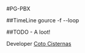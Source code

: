 #PG-PBX

##TimeLine
    gource -f --loop 

##TODO
    - A loot!


Developer [Coto Cisternas](http://cotocisternas.cl/ "Coto's Blog")